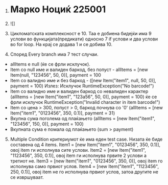 1. # Марко Ноциќ 225001

2. ![]

3. Цикломатската комплексност е 10. Таа е добиена бидејќи има 9 услови во функцијата(предикати) односно 7 if услови и два услови во for loop. На крај се додава 1 и се добива 10.

4. Според Every branch има 7 тест случаи.
- allItems е null (ќе се фрли исклучок).
- Item со null име и валиден баркод, без попуст  - allItems = [new Item(null, "123456", 50, 0)], payment = 100 
- Item со валидно име и без баркод - ([new Item("item1", null, 50, 0)], payment = 100) Излез: Исклучок RuntimeException("No barcode!")
- Item со валидно име и валиден баркод со невалиден карактер (allItems = [new Item("item1", "123a56", 50, 0)], payment = 100) ќе се фрли исклучок RuntimeException("Invalid character in item barcode!")
- Item со цена > 300, попуст > 0, баркод почнува со '0' (allItems = [new Item("item1", "0123456", 350, 0.1)], payment = 31)
- Вкупна сума поголема од плаќањето (allItems = [new Item("item1", "123456", 150, 0)], payment = 100)
- Вкупната сума е помала од плаќањето (sum > payment)

5. Multiple Condition критериумот ќе има еден test case. Низата ќе биде составена од 4 items. Item1 = [new Item("item1", "0123456", 350, 0.1)], овој item ги исполнува сите услови. Item2 = [new Item("item1", "1123456", 350, 0.1)], овој item ги исполнува првите 2 услови а третиот не. Item3 = [new Item("item1", "0123456", 350, 0)], овој item го исполнува само првиот услов. Item4 = [new Item("item1", "1123456", 250, 0.1)], овој item не го исполнува првиот услов, затоа другите не се извршуваат.

